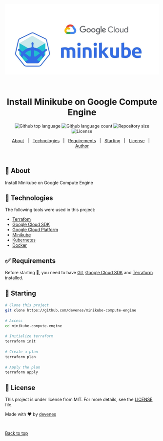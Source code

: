 <div align="center" id="top"> 
  <img src="./minikube.jpg" alt="Minikube Compute Engine1" />

&#xa0;

  <!-- <a href="https://minikubecomputeengine1.netlify.app">Demo</a> -->
</div>

<h1 align="center">Install Minikube on Google Compute Engine</h1>
<p align="center">
  <img alt="Github top language" src="https://img.shields.io/github/languages/top/devenes/minikube-compute-engine?color=56BEB8">
  <img alt="Github language count" src="https://img.shields.io/github/languages/count/devenes/minikube-compute-engine?color=56BEB8">
  <img alt="Repository size" src="https://img.shields.io/github/repo-size/devenes/minikube-compute-engine?color=56BEB8">
  <img alt="License" src="https://img.shields.io/github/license/devenes/minikube-compute-engine?color=56BEB8">
  <!-- <img alt="Github issues" src="https://img.shields.io/github/issues/devenes/minikube-compute-engine?color=56BEB8" /> -->
  <!-- <img alt="Github forks" src="https://img.shields.io/github/forks/devenes/minikube-compute-engine?color=56BEB8" /> -->
  <!-- <img alt="Github stars" src="https://img.shields.io/github/stars/devenes/minikube-compute-engine?color=56BEB8" /> -->
</p>

<!-- Status -->

<!-- <h4 align="center">
	🚧  Minikube Compute Engine1 🚀 Under construction...  🚧
</h4>

<hr> -->

<p align="center">
  <a href="#dart-about">About</a> &#xa0; | &#xa0; 
  <a href="#rocket-technologies">Technologies</a> &#xa0; | &#xa0;
  <a href="#white_check_mark-requirements">Requirements</a> &#xa0; | &#xa0;
  <a href="#checkered_flag-starting">Starting</a> &#xa0; | &#xa0;
  <a href="#memo-license">License</a> &#xa0; | &#xa0;
  <a href="https://github.com/devenes" target="_blank">Author</a>
</p>

<br>

## :dart: About

Install Minikube on Google Compute Engine

## :rocket: Technologies

The following tools were used in this project:

- [Terrafom](https://www.terraform.io/)
- [Google Cloud SDK](https://cloud.google.com/sdk/docs/quickstarts)
- [Google Cloud Platform](https://cloud.google.com/)
- [Minikube](https://minikube.sigs.k8s.io/docs/)
- [Kubernetes](https://kubernetes.io/)
- [Docker](https://www.docker.com/)

## :white_check_mark: Requirements

Before starting :checkered_flag:, you need to have [Git](https://git-scm.com), [Google Cloud SDK](https://cloud.google.com/sdk/docs/quickstarts) and [Terraform](https://www.terraform.io/) installed.

## :checkered_flag: Starting

```bash
# Clone this project
git clone https://github.com/devenes/minikube-compute-engine

# Access
cd minikube-compute-engine

# Inıtialize terraform
terraform init

# Create a plan
terraform plan

# Apply the plan
terraform apply
```

## :memo: License

This project is under license from MIT. For more details, see the [LICENSE](LICENSE) file.

Made with :heart: by <a href="https://github.com/devenes" target="_blank">devenes</a>

&#xa0;

<a href="#top">Back to top</a>
